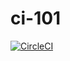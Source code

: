 # ci-101
[![CircleCI](https://circleci.com/gh/umluizlima/ci-101/tree/circle.svg?style=svg)](https://circleci.com/gh/umluizlima/ci-101/tree/circle)
